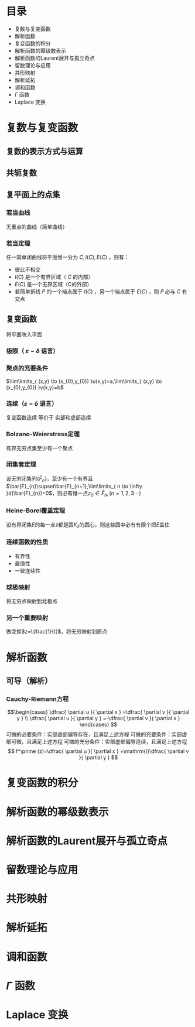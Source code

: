 # 目录
- 复数与复变函数
- 解析函数
- 复变函数的积分
- 解析函数的幂级数表示
- 解析函数的Laurent展开与孤立奇点
- 留数理论与应用
- 共形映射
- 解析延拓
- 调和函数
- $\Gamma$ 函数
- Laplace 变换

# 复数与复变函数
## 复数的表示方式与运算
## 共轭复数
## 复平面上的点集
### 若当曲线
无重点的曲线（简单曲线）
### 若当定理
任一简单闭曲线将平面惟一分为 $C,I(C),E(C)$ ，则有：
- 彼此不相交
-  $I(C)$ 是一个有界区域（ $C$ 的内部）
- $E(C)$ 是一个无界区域（C的外部）
- 若简单折线 $P$ 的一个端点属于 $I(C)$ ，另一个端点属于 $E(C)$ ，则 $P$ 必与 $C$ 有交点
## 复变函数
将平面映入平面
### 极限（ $\varepsilon-\delta$ 语言）
### 聚点的充要条件
$\lim\limits_{ (x,y) \to (x_{0},y_{0}) }u(x,y)=a,\lim\limits_{ (x,y) \to (x_{0},y_{0}) }v(x,y)=b$
### 连续（$\varepsilon-\delta$ 语言）
复变函数连续  等价于  实部和虚部连续
### Bolzano-Weierstrass定理
有界无穷点集至少有一个聚点
### 闭集套定理
设无穷闭集列$\{\bar{F}_{n}\}$，至少有一个有界且$\bar{F}_{n}\supset\bar{F}_{n+1},\lim\limits_{ n \to \infty }d(\bar{F}_{n})=0$，则必有惟一点$z_{0}\in\bar{F}_{n},(n=1,2,3\cdots)$
### Heine-Borel覆盖定理
设有界闭集$E$的每一点$z$都是圆$K_{z}$的圆心，则这些圆中必有有限个把$E$盖住
### 连续函数的性质
- 有界性
- 最值性
- 一致连续性
### 球极映射
将无穷点映射到北极点
### 另一个重要映射
做变换$z=\dfrac{1}{t}$，将无穷映射到原点

# 解析函数
## 可导（解析）
### Cauchy-Riemann方程
$$\begin{cases}
\dfrac{ \partial u }{ \partial x } =\dfrac{ \partial v }{ \partial y }  \\
\dfrac{ \partial u }{ \partial y } =-\dfrac{ \partial v }{ \partial x } 
\end{cases}
$$
可微的必要条件：实部虚部偏导存在，且满足上述方程
可微的充要条件：实部虚部可微，且满足上述方程
可微的充分条件：实部虚部偏导连续，且满足上述方程
$$
f^\prime (z)=\dfrac{ \partial u }{ \partial x } +\mathrm{i}\dfrac{ \partial v }{ \partial y } 
$$

# 复变函数的积分
# 解析函数的幂级数表示
# 解析函数的Laurent展开与孤立奇点
# 留数理论与应用
# 共形映射
# 解析延拓
# 调和函数
# $\Gamma$ 函数
# Laplace 变换

